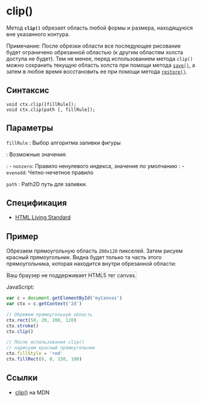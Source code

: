 # clip()

Метод **`clip()`** обрезает область любой формы и размера, находящуюся вне указанного контура.

Примечание: После обрезки области все последующее рисование будет ограничено обрезанной областью (к другим областям холста доступа не будет). Тем не менее, перед использованием метода `clip()` можно сохранить текущую область холста при помощи метода [`save()`](<save().md>), а затем в любое время восстановить ее при помощи метода [`restore()`](<restore().md>).

## Синтаксис

```
void ctx.clip([fillRule]);
void ctx.clip(path [, fillRule]);
```

## Параметры

`fillRule`
: Выбор алгоритма заливки фигуры

: Возможные значения:

: - `nonzero`: Правило ненулевого индекса, значение по умолчанию
: - `evenodd`: Четно-нечетное правило

`path`
: Path2D путь для заливки.

## Спецификация

- [HTML Living Standard](https://html.spec.whatwg.org/multipage/canvas.html#dom-context-2d-clip)

## Пример

Обрезаем прямоугольную область `200x120` пикселей. Затем рисуем красный прямоугольник. Видна будет только та часть этого прямоугольника, которая находится внутри обрезанной области:

<canvas id="myCanvas" width="300" height="150" style="border:1px solid #d3d3d3;background:#ffffff;">
Ваш браузер не поддерживает HTML5 тег canvas.
</canvas>
<script>
var c=document.getElementById("myCanvas");
var canvOK=1;
try {c.getContext("2d");}
catch (er) {canvOK=0;}
if (canvOK==1){
var c=document.getElementById("myCanvas");
var ctx=c.getContext("2d");
// Clip a rectangular area
ctx.rect(50,20,200,120);
ctx.stroke();
ctx.clip();
// Draw red rectangle after clip()
ctx.fillStyle="red";
ctx.fillRect(0,0,150,100);}
</script>

JavaScript:

```js
var c = document.getElementById('myCanvas')
var ctx = c.getContext('2d')

// Обрежем прямоугольную область
ctx.rect(50, 20, 200, 120)
ctx.stroke()
ctx.clip()

// После использования clip()
// нарисуем красный прямоугольник
ctx.fillStyle = 'red'
ctx.fillRect(0, 0, 150, 100)
```

## Ссылки

- [clip()](https://developer.mozilla.org/ru/docs/Web/API/CanvasRenderingContext2D/clip) на MDN
